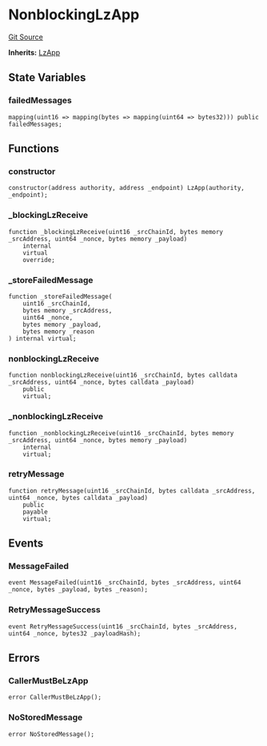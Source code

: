 # NonblockingLzApp
[Git Source](https://github.com/manifoldfinance/mevETH/blob/744c86166044c40a1c176b100f17322ace7974b4/src/layerZero/lzApp/NonblockingLzApp.sol)

**Inherits:**
[LzApp](/src/layerZero/lzApp/LzApp.sol/abstract.LzApp.md)


## State Variables
### failedMessages

```solidity
mapping(uint16 => mapping(bytes => mapping(uint64 => bytes32))) public failedMessages;
```


## Functions
### constructor


```solidity
constructor(address authority, address _endpoint) LzApp(authority, _endpoint);
```

### _blockingLzReceive


```solidity
function _blockingLzReceive(uint16 _srcChainId, bytes memory _srcAddress, uint64 _nonce, bytes memory _payload)
    internal
    virtual
    override;
```

### _storeFailedMessage


```solidity
function _storeFailedMessage(
    uint16 _srcChainId,
    bytes memory _srcAddress,
    uint64 _nonce,
    bytes memory _payload,
    bytes memory _reason
) internal virtual;
```

### nonblockingLzReceive


```solidity
function nonblockingLzReceive(uint16 _srcChainId, bytes calldata _srcAddress, uint64 _nonce, bytes calldata _payload)
    public
    virtual;
```

### _nonblockingLzReceive


```solidity
function _nonblockingLzReceive(uint16 _srcChainId, bytes memory _srcAddress, uint64 _nonce, bytes memory _payload)
    internal
    virtual;
```

### retryMessage


```solidity
function retryMessage(uint16 _srcChainId, bytes calldata _srcAddress, uint64 _nonce, bytes calldata _payload)
    public
    payable
    virtual;
```

## Events
### MessageFailed

```solidity
event MessageFailed(uint16 _srcChainId, bytes _srcAddress, uint64 _nonce, bytes _payload, bytes _reason);
```

### RetryMessageSuccess

```solidity
event RetryMessageSuccess(uint16 _srcChainId, bytes _srcAddress, uint64 _nonce, bytes32 _payloadHash);
```

## Errors
### CallerMustBeLzApp

```solidity
error CallerMustBeLzApp();
```

### NoStoredMessage

```solidity
error NoStoredMessage();
```

